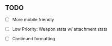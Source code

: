 ## TODO

- [ ] More mobile friendly

- [ ] Low Priority: Weapon stats w/ attachment stats

- [ ] Continued formatting